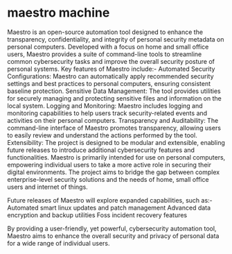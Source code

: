 # maestro machine 
Maestro is an open-source automation tool designed to enhance the transparency, confidentiality, and integrity of personal security metadata on personal computers. Developed with a focus on home and small office users, Maestro provides a suite of command-line tools to streamline common cybersecurity tasks and improve the overall security posture of personal systems.
Key features of Maestro include:-
  Automated Security Configurations: Maestro can automatically apply recommended security settings and best practices to personal computers, ensuring consistent baseline protection.
  Sensitive Data Management: The tool provides utilities for securely managing and protecting sensitive files and information on the local system.
  Logging and Monitoring: Maestro includes logging and monitoring capabilities to help users track security-related events and activities on their personal computers.
  Transparency and Auditability: The command-line interface of Maestro promotes transparency, allowing users to easily review and understand the actions performed by the tool.
  Extensibility: The project is designed to be modular and extensible, enabling future releases to introduce additional cybersecurity features and functionalities.
Maestro is primarily intended for use on personal computers, empowering individual users to take a more active role in securing their digital environments. The project aims to bridge the gap between complex enterprise-level security solutions and the needs of home, small office users and internet of things.

Future releases of Maestro will explore expanded capabilities, such as:-
Automated smart linux updates and patch management
Advanced data encryption and backup utilities
Foss incident recovery features

By providing a user-friendly, yet powerful, cybersecurity automation tool, Maestro aims to enhance the overall security and privacy of personal data for a wide range of individual users.
